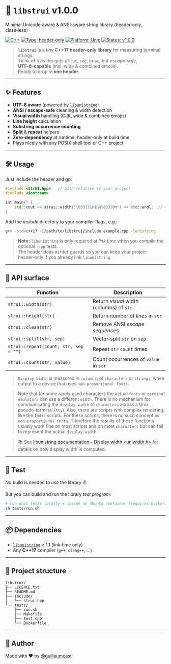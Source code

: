 # 🎨 **`libstrui` v1.0.0**

Minimal Unicode‑aware & ANSI‑aware string library (header‑only, class‑less)

[![C++](https://img.shields.io/badge/language-C%2B%2B17-blue)](https://en.cppreference.com/)
[![Type: header‑only](https://img.shields.io/badge/type-header--only-lightgrey)](https://en.wikipedia.org/wiki/Header-only)
[![Platform: Unix](https://img.shields.io/badge/platform-Unix-darkgreen)](https://en.wikipedia.org/wiki/Unix)
[![Status: v1.0.0](https://img.shields.io/badge/status-v1.0.0-brightgreen)](https://github.com/guillaumeast/libstrui/releases/tag/v1.0.0)

> **`libstrui`** is a *tiny* **C++17 header‑only library** for measuring terminal strings.  
> Think of it as the guts of `cut`, `sed`, or `wc`, but *escape‑safe*, **UTF‑8‑capable** (incl. wide & combined emojis).  
> Ready to drop in **one header**.

---

## ✨ Features

- **UTF‑8 aware** (powered by [`libunistring`](https://www.gnu.org/software/libunistring/))
- **ANSI / escape‑safe** cleaning & width detection
- **Visual width** handling (CJK, wide & combined emojis)
- **Line height** calculation
- **Substring occurrence counting**
- **Split** & **repeat** helpers
- **Zero‑dependency** at runtime, header‑only at build time
- Plays nicely with any POSIX shell tool or C++ project

---

## 🛠️ Usage

Just include the header and go:

```cpp
#include <StrUI.hpp>   // path relative to your project
#include <iostream>

int main() {
    std::cout << strui::width("\033[31m1🛑4\033[0m") << std::endl;  // → 4
}
```

Add the *include* directory to your compiler flags, e.g.:

```bash
g++ -std=c++17 -I/path/to/libstrui/include example.cpp -lunistring
```

> **Note:** `libunistring` is only required at *link* time when you compile the optional `.cpp` tests.  
> The header does `#ifdef` guards so you can keep your project header‑only if you already link `libunistring`.

---

## 🧩 API surface

| Function                                      | Description                                   |
|-----------------------------------------------|-----------------------------------------------|
| `strui::width(str)`                           | Return *visual* width (columns) of `str`      |
| `strui::height(str)`                          | Return number of *lines* in `str`             |
| `strui::clean(str)`                           | Remove ANSI *escape sequences*                |
| `strui::split(str, sep)`                      | Vector‑split `str` on `sep`                   |
| `strui::repeat(count, str, sep = "")`         | Repeat `str` `count` times                    |
| `strui::count(str, value)`                    | Count occurrences of `value` in `str`         |

> `Display width` is measured in `columns`, of `characters` or `strings`, when output to a device that uses `non-proportional fonts`.

> Note that for some rarely used characters the actual `fonts` or `terminal emulators` can use a different `width`. There is no mechanism for communicating the `display width` of `characters` across a Unix pseudo-terminal (`tty`).
> Also, there are scripts with complex rendering, like the `Indic` scripts. For these scripts, there is no such concept as `non-proportional fonts`. Therefore the results of these functions usually work fine on most scripts and on most `characters` but can fail to represent the actual `display width`.

> 📚 See [libunistring documentation – Display width <uniwidth.h>](https://www.gnu.org/software/libunistring/manual/libunistring.html#uniwidth_002eh) for details on how display width is computed.

---

## 🧪 Test

No build is needed to *use* the library ✌️.

But you can build and run the library *test program*:

```bash
# run unit tests locally + inside an Ubuntu container (requires Docker)
sh tests/run.sh
```

---

## 📦 Dependencies

- [`libunistring`](https://www.gnu.org/software/libunistring/) ≥ 1.1 (link‑time only)
- Any **C++17** compiler (`g++`, `clang++`, …)

---

## 📁 Project structure

```
libstrui/
├── LICENCE.txt
├── README.md
├── include/
│   └── strui.hpp
└── tests/
    ├── run.sh
    ├── Makefile
    ├── test.cpp
    └── Dockerfile
```

---

## 👤 Author

Made with ❤️ by [@guillaumeast](https://github.com/guillaumeast)
